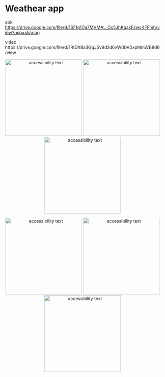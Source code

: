 # Weathear app
apk https://drive.google.com/file/d/1SFfq1Oa7MVMAL_Oc5JhKqaxFzwcKFFmh/view?usp=sharing
<p align="left">
video     https://drive.google.com/file/d/1RtDXBa3GqJ5v9d2d6vW0bV0xpMmWB8d6/view
    
</p>


<p align="center">
    <img src="https://raw.githubusercontent.com/Liyafar27/homePC/master/Screenshot_20211117-101942.png" width="250" alt="accessibility text">  
    <img src="https://raw.githubusercontent.com/Liyafar27/homePC/master/Screenshot_20211117-160945.png" width="250" alt="accessibility text">
     <img src="https://raw.githubusercontent.com/Liyafar27/homePC/master/Screenshot_20211117-161018.png" width="250" alt="accessibility text">

 <p align="center">
    <img src="https://raw.githubusercontent.com/Liyafar27/homePC/master/Screenshot_20211117-102048.png" width="250" alt="accessibility text">  
    <img src="https://raw.githubusercontent.com/Liyafar27/homePC/master/Screenshot_20211117-102059.png" width="250" alt="accessibility text">
    <img src="https://raw.githubusercontent.com/Liyafar27/homePC/master/Screenshot_20211117-161050.png" width="250" alt="accessibility text">
</p>

